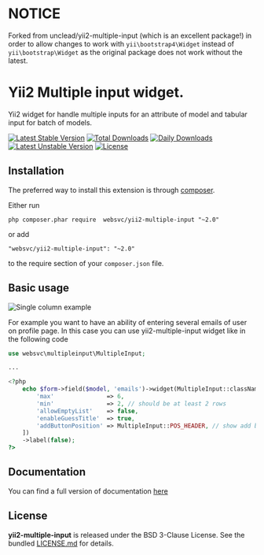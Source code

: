 # NOTICE

Forked from unclead/yii2-multiple-input (which is an excellent package!) in order to allow changes to work with `yii\bootstrap4\Widget` instead of `yii\bootstrap\Widget` as the original package does not work without the latest.

# Yii2 Multiple input widget.
Yii2 widget for handle multiple inputs for an attribute of model and tabular input for batch of models.

[![Latest Stable Version](https://poser.pugx.org/websvc/yii2-multiple-input/v/stable)](https://packagist.org/packages/websvc/yii2-multiple-input)
[![Total Downloads](https://poser.pugx.org/websvc/yii2-multiple-input/downloads)](https://packagist.org/packages/websvc/yii2-multiple-input)
[![Daily Downloads](https://poser.pugx.org/websvc/yii2-multiple-input/d/daily)](https://packagist.org/packages/websvc/yii2-multiple-input)
[![Latest Unstable Version](https://poser.pugx.org/websvc/yii2-multiple-input/v/unstable)](https://packagist.org/packages/websvc/yii2-multiple-input)
[![License](https://poser.pugx.org/websvc/yii2-multiple-input/license)](https://packagist.org/packages/websvc/yii2-multiple-input)


## Installation
The preferred way to install this extension is through [composer](http://getcomposer.org/download/).

Either run

```
php composer.phar require  websvc/yii2-multiple-input "~2.0"
```

or add

```
"websvc/yii2-multiple-input": "~2.0"
```

to the require section of your `composer.json` file.

## Basic usage

![Single column example](./resources/images/single-column.gif?raw=true)

For example you want to have an ability of entering several emails of user on profile page.
In this case you can use yii2-multiple-input widget like in the following code

```php
use websvc\multipleinput\MultipleInput;

...

<?php
    echo $form->field($model, 'emails')->widget(MultipleInput::className(), [
        'max'               => 6,
        'min'               => 2, // should be at least 2 rows
        'allowEmptyList'    => false,
        'enableGuessTitle'  => true,
        'addButtonPosition' => MultipleInput::POS_HEADER, // show add button in the header
    ])
    ->label(false);
?>
```

## Documentation

You can find a full version of documentation [here](https://unclead.github.io/yii2-multiple-input/)

## License

**yii2-multiple-input** is released under the BSD 3-Clause License. See the bundled [LICENSE.md](./LICENSE.md) for details.
